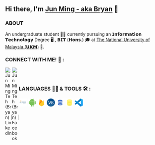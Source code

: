 ## Hi there, I'm [Jun Ming - aka Bryan][linkedin] 👋

### ABOUT

An undergraduate student 👨‍🎓 currently pursuing an 𝗜𝗻𝗳𝗼𝗿𝗺𝗮𝘁𝗶𝗼𝗻 𝗧𝗲𝗰𝗵𝗻𝗼𝗹𝗼𝗴𝘆 Degree 🖥️ , 𝗕𝗜𝗧 (𝗛𝗼𝗻𝘀.) 🎓 at [The National University of Malaysia (𝗨𝗞𝗠)][UKM] 🏫.

### CONNECT WITH ME! 👥 :

[<img align="left" alt="Jun Ming Teh (Bryan) | LinkedIn" width="22px" src="https://cdn.jsdelivr.net/npm/simple-icons@v3/icons/linkedin.svg" />][LinkedIn]
[<img align="left" alt="Jun Ming Teh (Bryan) | Facebook" width="22px" src="https://cdn.jsdelivr.net/npm/simple-icons@v3/icons/facebook.svg" />][Facebook]

<br/>
<br/>

### LANGUAGES 👨‍💻 & TOOLS 🛠️ :

[<img java="left" alt="Java" width="26px" src="https://raw.githubusercontent.com/github/explore/80688e429a7d4ef2fca1e82350fe8e3517d3494d/topics/java/java.png" />][Java]
[<img android="left" alt="Android" width="26px" src="https://raw.githubusercontent.com/github/explore/80688e429a7d4ef2fca1e82350fe8e3517d3494d/topics/android/android.png" />][Android]
[<img firebase="left" alt="Firebase" width="26px" src="https://raw.githubusercontent.com/github/explore/80688e429a7d4ef2fca1e82350fe8e3517d3494d/topics/firebase/firebase.png" />][Firebase]
[<img visualBasic.net="left" alt="Visual Basic.NET" width="26px" src="https://raw.githubusercontent.com/github/explore/80688e429a7d4ef2fca1e82350fe8e3517d3494d/topics/visual-basic/visual-basic.png" />][VisualBasic.NET]
[<img sql="left" alt="SQL" width="26px" src="https://raw.githubusercontent.com/github/explore/80688e429a7d4ef2fca1e82350fe8e3517d3494d/topics/sql/sql.png" />][SQL]
[<img database="left" alt="Database" width="26px" src="https://raw.githubusercontent.com/github/explore/285d19f261b6d469fd8a309dddb234371d7be462/topics/database/database.png" />][Database]
[<img visualStudioCode="left" alt="Visual Studio Code" width="26px" src="https://raw.githubusercontent.com/github/explore/80688e429a7d4ef2fca1e82350fe8e3517d3494d/topics/visual-studio-code/visual-studio-code.png" />][VisualStudioCode]

[UKM]: https://www.ukm.my/portal/
[LinkedIn]: https://www.linkedin.com/in/jun-ming-teh/
[Facebook]: https://www.facebook.com/JunMing.2018/
[Java]: https://github.com/topics/java
[Android]: https://github.com/topics/android
[Firebase]: https://github.com/topics/firebase
[VisualBasic.NET]: https://docs.microsoft.com/en-us/dotnet/visual-basic/
[SQL]: https://github.com/topics/sql
[Database]: https://github.com/topics/database
[VisualStudioCode]: https://code.visualstudio.com/docs